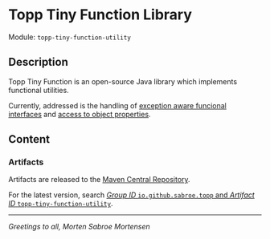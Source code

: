 # Topp Tiny Function Library

Module: `topp-tiny-function-utility`

## Description

Topp Tiny Function is an open-source Java library which implements functional utilities.

Currently, addressed is the handling of
[exception aware funcional interfaces](src/main/java/com/yelstream/topp/util/function/ex)
and
[access to object properties](src/main/java/com/yelstream/topp/util/function/access).

## Content

### Artifacts

Artifacts are released to the [Maven Central Repository](https://search.maven.org/).

For the latest version,
search
[_Group ID_ `io.github.sabroe.topp` and _Artifact ID_ `topp-tiny-function-utility`](https://search.maven.org/search?q=g:io.github.sabroe.topp%20AND%20a:topp-tiny-function-utility).

---

_Greetings to all, Morten Sabroe Mortensen_
